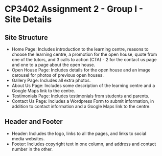 # CP3402 Assignment 2 - Group I - Site Details

## Site Structure
- Home Page: Includes introduction to the learning centre, reasons to choose the learning centre, a promotion for the open house, quote from one of the tutors, and 3 calls to action (CTA) - 2 for the contact us page and one to a page about the open house.
- Open House Page: Includes details for the open house and an image carousel for photos of previous open houses.
- Gallery Page: Includes all extra photos.
- About Us Page: Includes some description of the learning centre and a Google Maps link to the centre.
- Testimonials Page: Includes testimonials from students and parents.
- Contact Us Page: Includes a Wordpress Form to submit information, in addition to contact information and a Google Maps link to the centre.

## Header and Footer
- Header: Includes the logo, links to all the pages, and links to social media websites.
- Footer: Includes copyright text in one column, and address and contact number in the other.
